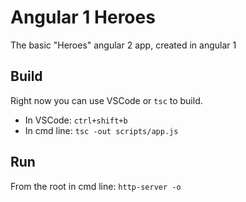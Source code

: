 # Angular 1 Heroes
The basic "Heroes" angular 2 app, created in angular 1

## Build
Right now you can use VSCode or `tsc` to build.

- In VSCode: `ctrl+shift+b`
- In cmd line: `tsc -out scripts/app.js`

## Run
From the root in cmd line: `http-server -o`
